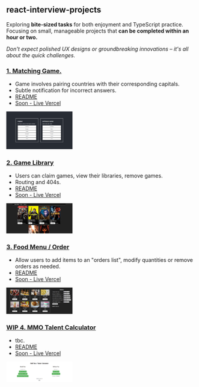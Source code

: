 ## react-interview-projects

Exploring **bite-sized tasks** for both enjoyment and TypeScript practice. Focusing on small, manageable projects that **can be completed within an hour or two.**

*Don't expect polished UX designs or groundbreaking innovations – it's all about the quick challenges.*

### <a href="/1-matching-game/">1. Matching Game.</a>
  - Game involves pairing countries with their corresponding capitals.
  - Subtle notification for incorrect answers.
  - <a href="/1-matching-game/README.md">README</a>
  - <a href="/">Soon - Live Vercel</a>
<img src="https://github.com/Bembit/react-interview-projects/blob/main/1.png" width="35%">

### <a href="/2-game-library/"> 2. Game Library </a>
  - Users can claim games, view their libraries, remove games.
  - Routing and 404s.
  - <a href="/2-game-library/README.md">README</a>
  - <a href="/">Soon - Live Vercel</a>
<img src="https://github.com/Bembit/react-interview-projects/blob/main/2.png" width="35%">

### <a href="/3-food-ordering/">3. Food Menu / Order</a>
  - Allow users to add items to an "orders list", modify quantities or remove orders as needed.
  - <a href="/3-food-ordering/README.md">README</a>
  - <a href="/">Soon - Live Vercel</a>
<img src="https://github.com/Bembit/react-interview-projects/blob/main/3.png" width="35%">

### <a href="/4-skill-tree/">WIP 4. MMO Talent Calculator</a>
  - tbc.
  - <a href="/">README</a>
  - <a href="/">Soon - Live Vercel</a>
<img src="https://github.com/Bembit/react-interview-projects/blob/main/4.png" width="35%">
